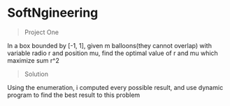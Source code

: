 # SoftNgineering

> Project One

In a box bounded by [-1, 1], given m balloons(they cannot overlap) with variable radio r and position mu, find the optimal value of r and mu which maximize
sum r^2

>Solution

Using the enumeration, i computed every possible result, and use dynamic program to find the best result to this problem
